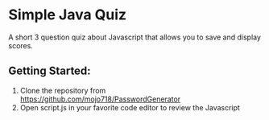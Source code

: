 # Simple Java Quiz 

A short 3 question quiz about Javascript that allows you to save and display scores.

## Getting Started:
1. Clone the repository from https://github.com/mojo718/PasswordGenerator
2. Open script.js in your favorite code editor to review the Javascript

